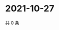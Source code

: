 # 2021-10-27

共 0 条

<!-- BEGIN -->
<!-- 最后更新时间 Wed Oct 27 2021 12:19:50 GMT+0800 (China Standard Time) -->

<!-- END -->
